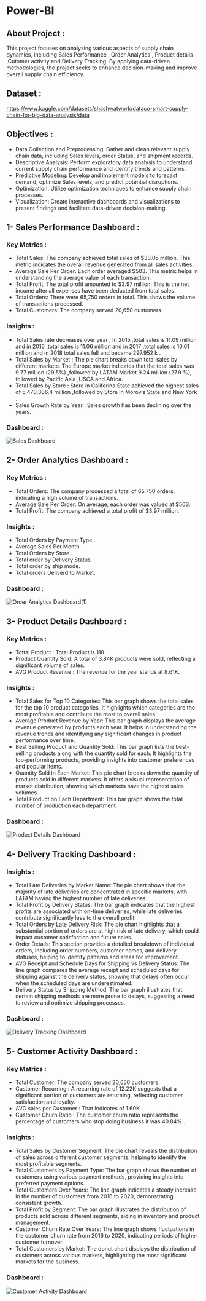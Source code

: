 # Power-BI
## About Project :
This project focuses on analyzing various aspects of supply chain dynamics, including Sales Performance , Order Analytics , Product details ,Cutomer activity and Delivery Tracking. By applying data-driven methodologies, the project seeks to enhance decision-making and improve overall supply chain efficiency.
## Dataset :
https://www.kaggle.com/datasets/shashwatwork/dataco-smart-supply-chain-for-big-data-analysis/data

## Objectives :
- Data Collection and Preprocessing: Gather and clean relevant supply chain data, including Sales levels, order Status, and shipment records.
- Descriptive Analysis: Perform exploratory data analysis to understand current supply chain performance and identify trends and patterns.
- Predictive Modeling: Develop and implement models to forecast demand, optimize Sales levels, and predict potential disruptions.
- Optimization: Utilize optimization techniques to enhance supply chain processes.
- Visualization: Create interactive dashboards and visualizations to present findings and facilitate data-driven decision-making.
  
## 1- Sales Performance Dashboard :
### Key Metrics :
- Total Sales: The company achieved total sales of $33.05 million. This metric indicates the overall revenue generated from all sales activities.
- Average Sale Per Order: Each order averaged $503. This metric helps in understanding the average value of each transaction.
- Total Profit: The total profit amounted to $3.97 million. This is the net income after all expenses have been deducted from total sales.
- Total Orders: There were 65,750 orders in total. This shows the volume of transactions processed.
- Total Customers: The company served 20,650 customers.
### Insights :
- Total Sales rate decreases over year , In 2015 ,total sales is 11.09 million and in 2016 ,total sales is 11.06 million and in 2017 ,total sales is 10.61 million and in 2018 total sales fell and became 297.952 k .
- Total Sales by Market : The pie chart breaks down total sales by different markets. The Europe market indicates that the total sales was 9.77 million (29.5%) ,followed by LATAM Market 9.24 million (27.9 %), followed by Pacific Asia ,USCA and Africa.
- Total Sales by Store : Store in Califorina State achieved the highest sales of 5,470,306.4 million ,followed by Store in Morovis State and New York .
- Sales Growth Rate by Year : Sales growth has been declining over the years.
### Dashboard :
![Sales Dashboard](https://github.com/user-attachments/assets/53a4def2-14c7-4239-92d0-8bf5ec4d161f)

##  2- Order Analytics Dashboard :
### Key Metrics :
- Total Orders: The company processed a total of 65,750 orders, indicating a high volume of transactions.
- Average Sale Per Order: On average, each order was valued at $503.
- Total Profit: The company achieved a total profit of $3.97 million.
### Insights :
- Total Orders by Payment Type .
- Average Sales Per Month .
- Total Orders by Store .
- Total order by Delivery Status.
- Total order by ship mode.
- Total orders Deliverd to Market.
### Dashboard :
![Order Analytics Dashboard(1)](https://github.com/user-attachments/assets/7db7450c-8809-4398-b456-1a1640b0bda5)

## 3- Product Details Dashboard  :
### Key Metrics :
- Tottal Product : Total Product is 118.
- Product Quantity Sold: A total of 3.84K products were sold, reflecting a significant volume of sales.
- AVG Product Revenue : The revenue for the year stands at 8.61K.
### Insights :
- Total Sales for Top 10 Categories: This bar graph shows the total sales for the top 10 product categories. It highlights which categories are the most profitable and contribute the most to overall sales.
- Average Product Revenue by Year: This bar graph displays the average revenue generated by products each year. It helps in understanding the revenue trends and identifying any significant changes in product performance over time.
- Best Selling Product and Quantity Sold: This bar graph lists the best-selling products along with the quantity sold for each. It highlights the top-performing products, providing insights into customer preferences and popular items.
- Quantity Sold in Each Market: This pie chart breaks down the quantity of products sold in different markets. It offers a visual representation of market distribution, showing which markets have the highest sales volumes.
- Total Product on Each Department: This bar graph shows the total number of product on each department.
### Dashboard :
![Product Details Dashboard](https://github.com/user-attachments/assets/49e4da40-b40a-4ede-8c02-adf6a16cc00a)

## 4- Delivery Tracking Dashboard :
### Insights :
- Total Late Deliveries by Market Name: The pie chart shows that the majority of late deliveries are concentrated in specific markets, with LATAM having the highest number of late deliveries.
- Total Profit by Delivery Status: The bar graph indicates that the highest profits are associated with on-time deliveries, while late deliveries contribute significantly less to the overall profit.
- Total Orders by Late Delivery Risk: The pie chart highlights that a substantial portion of orders are at high risk of late delivery, which could impact customer satisfaction and future sales.
- Order Details: This section provides a detailed breakdown of individual orders, including order numbers, customer names, and delivery statuses, helping to identify patterns and areas for improvement.
- AVG Receipt and Schedule Days for Shipping vs Delivery Status: The line graph compares the average receipt and scheduled days for shipping against the delivery status, showing that delays often occur when the scheduled days are underestimated.
- Delivery Status by Shipping Method: The bar graph illustrates that certain shipping methods are more prone to delays, suggesting a need to review and optimize shipping processes.
### Dashboard :
![Delivery Tracking Dashboard](https://github.com/user-attachments/assets/e444cfd7-7705-41b8-9d72-3c2c541d5950)

## 5- Customer Activity Dashboard : 
### Key Matrics :
- Total Customer: The company served 20,650 customers.
- Customer Recurring : A recurring rate of 12.22K suggests that a significant portion of customers are returning, reflecting customer satisfaction and loyalty.
- AVG sales per Customer : That Indicates of 1.60K .
- Customer Churn Ratio : The customer churn ratio represents the percentage of customers who stop doing business it was 40.84% .
### Insights :
- Total Sales by Customer Segment: The pie chart reveals the distribution of sales across different customer segments, helping to identify the most profitable segments.
- Total Customers by Payment Type: The bar graph shows the number of customers using various payment methods, providing insights into preferred payment options.
- Total Customers Over Years: The line graph indicates a steady increase in the number of customers from 2016 to 2020, demonstrating consistent growth.
- Total Profit by Segment: The bar graph illustrates the distribution of products sold across different segments, aiding in inventory and product management.
- Customer Churn Rate Over Years: The line graph shows fluctuations in the customer churn rate from 2016 to 2020, indicating periods of higher customer turnover.
- Total Customers by Market: The donut chart displays the distribution of customers across various markets, highlighting the most significant markets for the business.
### Dashboard :
![Customer Activity Dashboard](https://github.com/user-attachments/assets/67481328-3ff2-47dc-a64a-a228d69d64f2)


  

